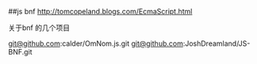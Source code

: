 ##js bnf
http://tomcopeland.blogs.com/EcmaScript.html

关于bnf 的几个项目

git@github.com:calder/OmNom.js.git
git@github.com:JoshDreamland/JS-BNF.git